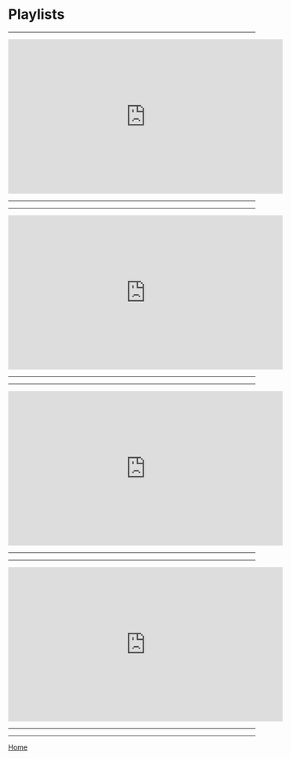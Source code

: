 # Playlists 
------------
<iframe width="560" height="315" src="https://www.youtube.com/embed/videoseries?list=PLoKPk9NTPsOR3XrBg1UQHFExMoUcx6LZj" title="YouTube video player" frameborder="0" allow="accelerometer; autoplay; clipboard-write; encrypted-media; gyroscope; picture-in-picture" allowfullscreen></iframe>

_____________________________________________________________________________________________________________
_____________________________________________________________________________________________________________

<iframe width="560" height="315" src="https://www.youtube.com/embed/videoseries?list=PLoKPk9NTPsORDSLgxwmwJMv4WbgmQWAIa" title="YouTube video player" frameborder="0" allow="accelerometer; autoplay; clipboard-write; encrypted-media; gyroscope; picture-in-picture" allowfullscreen></iframe>

_________________________________________________________________________________________________________________
_________________________________________________________________________________________________________________

<iframe width="560" height="315" src="https://www.youtube.com/embed/videoseries?list=PLoKPk9NTPsOTlf7Ngy6JfhXz2MyRm_bue" title="YouTube video player" frameborder="0" allow="accelerometer; autoplay; clipboard-write; encrypted-media; gyroscope; picture-in-picture" allowfullscreen></iframe>

_________________________________________________________________________________________________________________
_________________________________________________________________________________________________________________

<iframe width="560" height="315" src="https://www.youtube.com/embed/videoseries?list=PLESF6Vbm19P2wpGKnhaIoivBvjmuTBZJp" title="YouTube video player" frameborder="0" allow="accelerometer; autoplay; clipboard-write; encrypted-media; gyroscope; picture-in-picture" allowfullscreen></iframe>

____________________________________________________________________________________________________________
____________________________________________________________________________________________________________


[Home](https://clickonrefresh.github.io/Music-Playlist)
